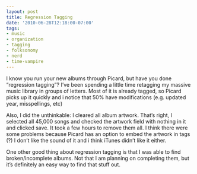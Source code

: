 ```yaml
---
layout: post
title: Regression Tagging
date: '2010-06-28T12:18:00-07:00'
tags:
- music
- organization
- tagging
- folksonomy
- nerd
- time-vampire
---
```

I know you run your new albums through Picard, but have you done “regression
tagging”?<!--more--> I’ve been spending a little time retagging my massive
music library in groups of letters. Most of it is already tagged, so Picard
picks up it quickly and i notice that 50% have modifications (e.g. updated
year, misspellings, etc)

Also, I did the unthinkable: I cleared all album artwork. That’s right, I
selected all 45,000 songs and checked the artwork field with nothing in it and
clicked save. It took a few hours to remove them all. I think there were some
problems because Picard has an option to embed the artwork in tags (?) I don’t
like the sound of it and i think iTunes didn’t like it either.

One other good thing about regression tagging is that I was able to find
broken/incomplete albums. Not that I am planning on completing them, but it’s
definitely an easy way to find that stuff out.
